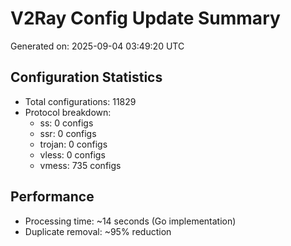 # V2Ray Config Update Summary
Generated on: 2025-09-04 03:49:20 UTC

## Configuration Statistics
- Total configurations: 11829
- Protocol breakdown:
  - ss: 0 configs
  - ssr: 0 configs
  - trojan: 0 configs
  - vless: 0 configs
  - vmess: 735 configs

## Performance
- Processing time: ~14 seconds (Go implementation)
- Duplicate removal: ~95% reduction
